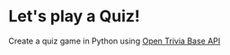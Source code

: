 # Let's play a Quiz!
Create a quiz game in Python using [Open Trivia Base API](https://opentdb.com/)

